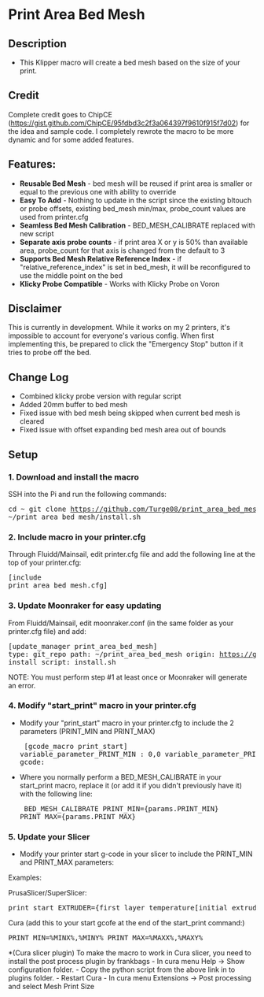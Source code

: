 # Print Area Bed Mesh

## Description

- This Klipper macro will create a bed mesh based on the size of your print.

## Credit

Complete credit goes to ChipCE (https://gist.github.com/ChipCE/95fdbd3c2f3a064397f9610f915f7d02) for the idea and sample code. I completely rewrote the macro to be more dynamic and for some added features.

## Features:
- **Reusable Bed Mesh** - bed mesh will be reused if print area is smaller or equal to the previous one with ability to override
- **Easy To Add** - Nothing to update in the script since the existing bltouch or probe offsets, existing bed_mesh min/max, probe_count values are used from printer.cfg
- **Seamless Bed Mesh Calibration** - BED_MESH_CALIBRATE replaced with new script
- **Separate axis probe counts** - if print area X or y is 50% than available area, probe_count for that axis is changed from the default to 3
- **Supports Bed Mesh Relative Reference Index** - if "relative_reference_index" is set in bed_mesh, it will be reconfigured to use the middle point on the bed
- **Klicky Probe Compatible** - Works with Klicky Probe on Voron

## Disclaimer

This is currently in development. While it works on my 2 printers, it's impossible to account for everyone's various config. When first implementing this, be prepared to click the "Emergency Stop" button if it tries to probe off the bed.

## Change Log

- Combined klicky probe version with regular script
- Added 20mm buffer to bed mesh
- Fixed issue with bed mesh being skipped when current bed mesh is cleared
- Fixed issue with offset expanding bed mesh area out of bounds

## Setup

### 1. Download and install the macro
SSH into the Pi and run the following commands:<pre>cd ~
git clone https://github.com/Turge08/print_area_bed_mesh.git
~/print_area_bed_mesh/install.sh</pre>

### 2. Include macro in your printer.cfg 
Through Fluidd/Mainsail, edit printer.cfg file and add the following line at the top of your printer.cfg: <pre>[include print_area_bed_mesh.cfg]</pre>

### 3. Update Moonraker for easy updating
From Fluidd/Mainsail, edit moonraker.conf (in the same folder as your printer.cfg file) and add:<pre>[update_manager print_area_bed_mesh]
type: git_repo
path: ~/print_area_bed_mesh
origin: https://github.com/Turge08/print_area_bed_mesh.git
install_script: install.sh</pre>

NOTE: You must perform step #1 at least once or Moonraker will generate an error.

### 4. Modify "start_print" macro in your printer.cfg
- Modify your "print_start" macro in your printer.cfg to include the 2 parameters (PRINT_MIN and PRINT_MAX) <pre>
[gcode_macro print_start]
variable_parameter_PRINT_MIN : 0,0
variable_parameter_PRINT_MAX : 0,0
gcode:
</pre>

- Where you normally perform a BED_MESH_CALIBRATE in your start_print macro, replace it (or add it if you didn't previously have it) with the following line:<pre>
BED_MESH_CALIBRATE PRINT_MIN={params.PRINT_MIN} PRINT_MAX={params.PRINT_MAX}
</pre>

### 5. Update your Slicer
- Modify your printer start g-code in your slicer to include the PRINT_MIN and PRINT_MAX parameters:

Examples:


PrusaSlicer/SuperSlicer:
<pre>print_start EXTRUDER={first_layer_temperature[initial_extruder] + extruder_temperature_offset[initial_extruder]} BED=[first_layer_bed_temperature] CHAMBER=[chamber_temperature] PRINT_MIN={first_layer_print_min[0]},{first_layer_print_min[1]} PRINT_MAX={first_layer_print_max[0]},{first_layer_print_max[1]}</pre>

Cura (add this to your start gcofe at the end of the start_print command:)
<pre>PRINT_MIN=%MINX%,%MINY% PRINT_MAX=%MAXX%,%MAXY%</pre>

*(Cura slicer plugin) To make the macro to work in Cura slicer, you need to install the post process plugin by frankbags - In cura menu Help -> Show configuration folder. - Copy the python script from the above link in to plugins folder. - Restart Cura - In cura menu Extensions -> Post processing and select Mesh Print Size
